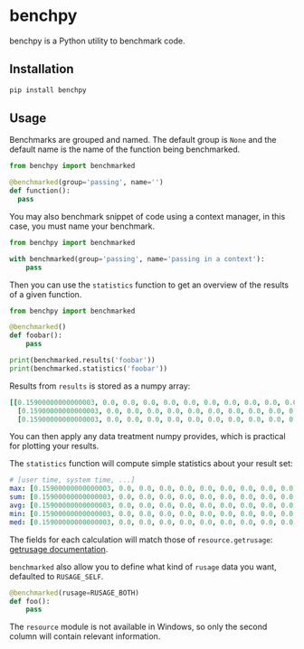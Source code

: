 benchpy
=======
benchpy is a Python utility to benchmark code.

Installation
------------
```bash
pip install benchpy
```

Usage
-----
Benchmarks are grouped and named. The default group is `None` and the default
name is the name of the function being benchmarked.

```python
from benchpy import benchmarked

@benchmarked(group='passing', name='')
def function():
  pass
```

You may also benchmark snippet of code using a context manager, in this case,
you must name your benchmark.

```python
from benchpy import benchmarked

with benchmarked(group='passing', name='passing in a context'):
    pass
```

Then you can use the `statistics` function to get an overview of the results of
a given function.
```python
from benchpy import benchmarked

@benchmarked()
def foobar():
    pass

print(benchmarked.results('foobar'))
print(benchmarked.statistics('foobar'))
```

Results from `results` is stored as a numpy array:
```yaml
[[0.15900000000000003, 0.0, 0.0, 0.0, 0.0, 0.0, 0.0, 0.0, 0.0, 0.0, 0.0, 0.0, 0.0, 0.0, 0.0, 1.0],
  [0.15900000000000003, 0.0, 0.0, 0.0, 0.0, 0.0, 0.0, 0.0, 0.0, 0.0, 0.0, 0.0, 0.0, 0.0, 0.0, 1.0],
  [0.15900000000000003, 0.0, 0.0, 0.0, 0.0, 0.0, 0.0, 0.0, 0.0, 0.0, 0.0, 0.0, 0.0, 0.0, 0.0, 1.0]]
```

You can then apply any data treatment numpy provides, which is practical for
plotting your results.

The `statistics` function will compute simple statistics about your result set:
```yaml
# [user time, system time, ...]
max: [0.15900000000000003, 0.0, 0.0, 0.0, 0.0, 0.0, 0.0, 0.0, 0.0, 0.0, 0.0, 0.0, 0.0, 0.0, 0.0, 1.0],
sum: [0.15900000000000003, 0.0, 0.0, 0.0, 0.0, 0.0, 0.0, 0.0, 0.0, 0.0, 0.0, 0.0, 0.0, 0.0, 0.0, 1.0],
avg: [0.15900000000000003, 0.0, 0.0, 0.0, 0.0, 0.0, 0.0, 0.0, 0.0, 0.0, 0.0, 0.0, 0.0, 0.0, 0.0, 1.0],
min: [0.15900000000000003, 0.0, 0.0, 0.0, 0.0, 0.0, 0.0, 0.0, 0.0, 0.0, 0.0, 0.0, 0.0, 0.0, 0.0, 1.0],
med: [0.15900000000000003, 0.0, 0.0, 0.0, 0.0, 0.0, 0.0, 0.0, 0.0, 0.0, 0.0, 0.0, 0.0, 0.0, 0.0, 1.0]
```

The fields for each calculation will match those of `resource.getrusage`:
[getrusage documentation](https://docs.python.org/2/library/resource.html#resource.getrusage).

`benchmarked` also allow you to define what kind of `rusage` data you want,
defaulted to `RUSAGE_SELF`.

```python
@benchmarked(rusage=RUSAGE_BOTH)
def foo():
    pass
```

The `resource` module is not available in Windows, so only the second column
will contain relevant information.
